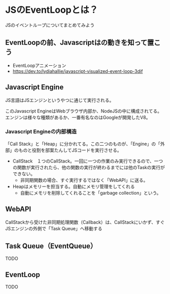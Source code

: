 # JSのEventLoopとは？

JSのイベントループについてまとめてみよう

## EventLoopの前、Javascriptはの動きを知って置こう

* EventLoopアニメーション
* https://dev.to/lydiahallie/javascript-visualized-event-loop-3dif


## Javascript Engine

JS言語はJSエンジンというやつに通じて実行される。

このJavascript EngineはWebブラウザ内部か、NodeJSの中に構成されてる。エンジンは様々な種類があるか、一番有名なのはGoogleが開発したV8。

### Javascript Engineの内部構造

「Call Stack」と「Heap」に分かれてる。この二つのものが、「Engine」の「外部」のものと役割を部案たんしてJSコードを実行させる。

* CallStack　１つのCallStack。一回に一つの作業のみ実行できるので、一つの関数が実行されたら、他の関数の実行が終わるまでには他のTaskの実行ができない。
  * 非同期関数の場合、すぐ実行するではなく「WebAPI」に送る。
* Heapはメモリーを担当する。自動にメモリ管理をしてくれる
  * 自動にメモリを削除してくれることを「garbage collection」という。

## WebAPI

CallStackから受けた非同期処理関数（Callback）は、CallStackにいかず、すぐJSエンジンの外側で「Task Queue」へ移動する

## Task Queue（EventQueue）

TODO

## EventLoop

TODO



